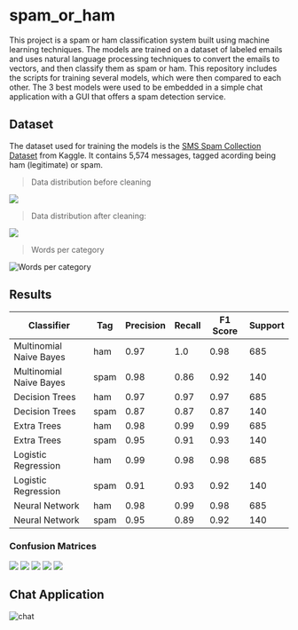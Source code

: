 # spam_or_ham
This project is a spam or ham classification system built using machine learning techniques. The models are trained on a dataset of labeled emails and uses natural language processing techniques to convert the emails to vectors, and then classify them as spam or ham.
This repository includes the scripts for training several models, which were then compared to each other. The 3 best models were used to be embedded in a simple chat application with a GUI that offers a spam detection service.

## Dataset
The dataset used for training the models is the [SMS Spam Collection Dataset](https://www.kaggle.com/uciml/sms-spam-collection-dataset) from Kaggle. It contains 5,574 messages, tagged acording being ham (legitimate) or spam.

>Data distribution before cleaning

![](plots/data_dist_bef.png)

>Data distribution after cleaning:

![](plots/data_dist_aft.png)

> Words per category

![Words per category](plots/words_per_cat.png)

## Results
<!-- table -->
| Classifier              | Tag  | Precision | Recall | F1 Score | Support |
| ----------------------- | ---- | --------- | ------ | -------- | ------- |
| Multinomial Naive Bayes | ham  | 0.97      | 1.0    | 0.98     | 685     |
| Multinomial Naive Bayes | spam | 0.98      | 0.86   | 0.92     | 140     |
| Decision Trees          | ham  | 0.97      | 0.97   | 0.97     | 685     |
| Decision Trees          | spam | 0.87      | 0.87   | 0.87     | 140     |
| Extra Trees             | ham  | 0.98      | 0.99   | 0.99     | 685     |
| Extra Trees             | spam | 0.95      | 0.91   | 0.93     | 140     |
| Logistic Regression     | ham  | 0.99      | 0.98   | 0.98     | 685     |
| Logistic Regression     | spam | 0.91      | 0.93   | 0.92     | 140     |
| Neural Network          | ham  | 0.98      | 0.99   | 0.98     | 685     |
| Neural Network          | spam | 0.95      | 0.89   | 0.92     | 140     |


### Confusion Matrices
![](plots/Naive%20Bayes_cf.png)
![](plots/Decision%20Tree%20Classifier_cf.png)
![](plots/Extra%20Trees%20Classifier_cf.png)
![](plots/Logistic%20Regression_cf.png)
![](plots/Neural%20Network_cf.png)



## Chat Application
![chat](https://user-images.githubusercontent.com/50770773/213719444-3c232c4b-39df-4b61-9b74-f3c9b89118c2.png)
